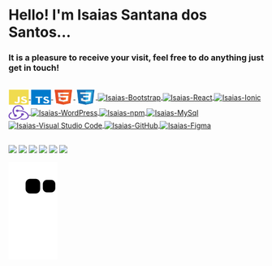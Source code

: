 # Hello! I'm  <strong>Isaias Santana dos Santos</strong>...  
### It is a pleasure to receive your visit, feel free to do anything just get in touch!

<div align="center">
  <a href="https://github.com/IsaiasSantanaDosSantos">
<!--   <img height="180em" src="https://github-readme-stats.vercel.app/api?username=IsaiasSantanaDosSantos&show_icons=true&theme=dark&include_all_commits=true&count_private=true"/>
  <img height="180em" src="https://github-readme-stats.vercel.app/api/top-langs/?username=IsaiasSantanaDosSantos&layout=compact&langs_count=7&theme=dark"/> -->
</div>
<div style="display: inline_block;"><br>
  <img align="center" alt="Isaias-Js" height="30" width="40" src="https://raw.githubusercontent.com/devicons/devicon/master/icons/javascript/javascript-plain.svg">
<img align="center" alt="Isaias-Typescript" height="30" width="40" src="https://raw.githubusercontent.com/devicons/devicon/master/icons/typescript/typescript-original.svg">
   <!-- <img align="center" alt="Isaias-Python" height="30" width="40" src="https://raw.githubusercontent.com/devicons/devicon/master/icons/python/python-original.svg">-->
  <img align="center" alt="Isaias-HTML" height="30" width="40" src="https://raw.githubusercontent.com/devicons/devicon/master/icons/html5/html5-original.svg">
  <img align="center" alt="Isaias-CSS" height="30" width="40" src="https://raw.githubusercontent.com/devicons/devicon/master/icons/css3/css3-original.svg">
<!--   <img align="center" alt="Isaias-php" height="30" width="40" src="https://www.php.net/images/logos/new-php-logo.svg"> -->
  <img align="center" alt="Isaias-Bootstrap" height="30" width="40" src="https://cdn.jsdelivr.net/gh/devicons/devicon/icons/bootstrap/bootstrap-original.svg">
   <img align="center" alt="Isaias-React" height="30" width="40" src="https://cdn.jsdelivr.net/gh/devicons/devicon/icons/react/react-original.svg">
    <img align="center" alt="Isaias-Ionic" height="30" width="40" src="https://cdn.jsdelivr.net/gh/devicons/devicon/icons/ionic/ionic-original.svg">
          
  <img align="center" alt="Isaias-Redux" height="30" width="40" src="https://raw.githubusercontent.com/devicons/devicon/master/icons/redux/redux-original.svg">
  <img align="center" alt="Isaias-WordPress" height="30" width="40" src="https://cdn.jsdelivr.net/gh/devicons/devicon/icons/wordpress/wordpress-plain.svg">
   <img align="center" alt="Isaias-npm" height="30" width="40" src="https://cdn.jsdelivr.net/gh/devicons/devicon/icons/npm/npm-original-wordmark.svg">

  <img align="center" alt="Isaias-MySql" height="30" width="40" src="https://cdn.jsdelivr.net/gh/devicons/devicon/icons/mysql/mysql-original.svg">
  <img align="center" alt="Isaias-Visual Studio Code" height="30" width="40" src="https://cdn.jsdelivr.net/gh/devicons/devicon/icons/visualstudio/visualstudio-plain.svg">
  <img align="center" alt="Isaias-GitHub" height="30" width="40" src="https://cdn.jsdelivr.net/gh/devicons/devicon/icons/github/github-original.svg">
<!--   <img align="center" alt="Isaias-WordPress" height="30" width="40" src="https://cdn.jsdelivr.net/gh/devicons/devicon/icons/php/php-original.svg"> -->
  <img align="center" alt="Isaias-Figma" height="30" width="40" src="https://cdn.jsdelivr.net/gh/devicons/devicon/icons/figma/figma-original.svg">
 
  
  
  <!-- Site for download icons: https://devicon.dev/ -->    
  
</div>

##
 
<div> 
    <a href="https://isaiassantana.com.br/" target="_blank" rel="external"><img src="https://img.shields.io/badge/-Webpage-%F5DF4E?style=for-the-badge&logoColor=white" target="_blank"></a> 
  <a href="https://www.linkedin.com/in/isaiassantanadossantos/" target="_blank" rel="external"><img src="https://img.shields.io/badge/-LinkedIn-%230077B5?style=for-the-badge&logo=linkedin&logoColor=white" target="_blank"></a> 
  <a href="https://bit.ly/3qaz8kp" target="_blank"><img src="https://img.shields.io/badge/WhatsApp-25D366?style=for-the-badge&logo=whatsapp&logoColor=white" target="_blank" rel="external"></a>
  <a href="https://www.youtube.com/channel/UCJN0HX-8PUtoQR1j6lc7P3g" target="_blank" rel="external"><img src="https://img.shields.io/badge/YouTube-FF0000?style=for-the-badge&logo=youtube&logoColor=white" target="_blank" rel="external"></a>
  <a href = "mailto:isaiaskurtsantos@gmail.com"><img src="https://img.shields.io/badge/Gmail-D14836?style=for-the-badge&logo=gmail&logoColor=white" target="_blank" rel="external"></a>
  <a href = "mailto:isaiassantanadossantos@hotmail.com"><img src="https://img.shields.io/badge/-Hotmail-%23333?style=for-the-badge&logo=gmail&logoColor=white" target="_blank" rel="external"></a>
  
 
  ![Snake animation](https://github.com/IsaiasSantanaDosSantos/IsaiasSantana/blob/output/github-contribution-grid-snake.svg) 
 
</div> 

